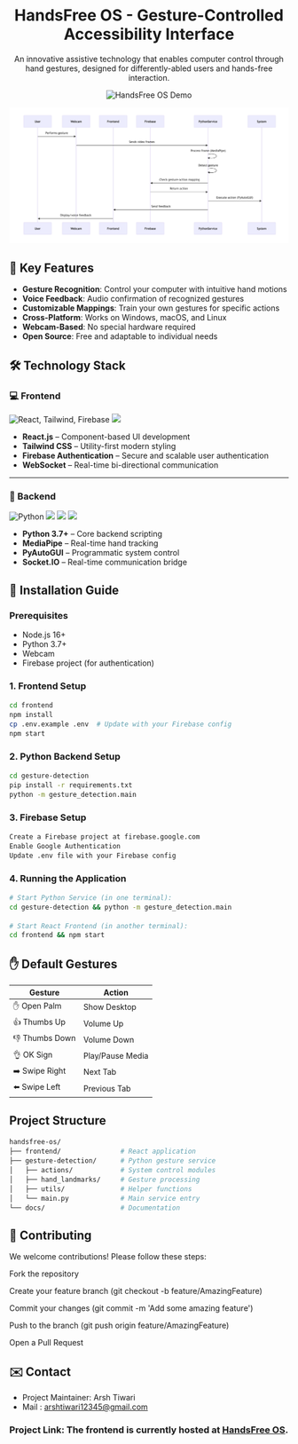 <div align="center">

# HandsFree OS - Gesture-Controlled Accessibility Interface


An innovative assistive technology that enables computer control through hand gestures, designed for differently-abled users and hands-free interaction.

![HandsFree OS Demo](demo.gif) <!-- Add a demo gif later -->

<p align="center">
  <img src="./process-flow-diagram.png" alt="Process Flow Diagram" />
</p>
</div>




## 🌟 Key Features

- **Gesture Recognition**: Control your computer with intuitive hand motions
- **Voice Feedback**: Audio confirmation of recognized gestures
- **Customizable Mappings**: Train your own gestures for specific actions
- **Cross-Platform**: Works on Windows, macOS, and Linux
- **Webcam-Based**: No special hardware required
- **Open Source**: Free and adaptable to individual needs


## 🛠️ Technology Stack

### 💻 Frontend
<p align="left">
  <img src="https://skillicons.dev/icons?i=react,tailwind,firebase" height="40" alt="React, Tailwind, Firebase" />
  <img src="https://img.shields.io/badge/WebSocket-004DFF?style=for-the-badge&logo=websocket&logoColor=white" height="28" />
</p>

- **React.js** – Component-based UI development
- **Tailwind CSS** – Utility-first modern styling
- **Firebase Authentication** – Secure and scalable user authentication
- **WebSocket** – Real-time bi-directional communication

---

### 🧠 Backend
<p align="left">
  <img src="https://skillicons.dev/icons?i=python" height="40" alt="Python" />
  <img src="https://img.shields.io/badge/MediaPipe-FF6F00?style=for-the-badge&logo=google&logoColor=white" height="28" />
  <img src="https://img.shields.io/badge/PyAutoGUI-3776AB?style=for-the-badge&logo=python&logoColor=white" height="28" />
  <img src="https://img.shields.io/badge/Socket.IO-010101?style=for-the-badge&logo=socket.io&logoColor=white" height="28" />
</p>

- **Python 3.7+** – Core backend scripting
- **MediaPipe** – Real-time hand tracking
- **PyAutoGUI** – Programmatic system control
- **Socket.IO** – Real-time communication bridge



## 🚀 Installation Guide

### Prerequisites
- Node.js 16+
- Python 3.7+
- Webcam
- Firebase project (for authentication)

### 1. Frontend Setup
```bash
cd frontend
npm install
cp .env.example .env  # Update with your Firebase config
npm start
```

### 2. Python Backend Setup
```bash
cd gesture-detection
pip install -r requirements.txt
python -m gesture_detection.main
```

### 3. Firebase Setup
```bash
Create a Firebase project at firebase.google.com
Enable Google Authentication
Update .env file with your Firebase config
```

### 4. Running the Application
```bash
# Start Python Service (in one terminal):
cd gesture-detection && python -m gesture_detection.main

# Start React Frontend (in another terminal):
cd frontend && npm start
```

## ✋ Default Gestures

| Gesture       | Action             |
|---------------|--------------------|
| ✋ Open Palm   | Show Desktop       |
| 👍 Thumbs Up   | Volume Up          |
| 👎 Thumbs Down | Volume Down        |
| 👌 OK Sign     | Play/Pause Media   |
| ➡️ Swipe Right | Next Tab           |
| ⬅️ Swipe Left  | Previous Tab       |



## Project Structure
```bash
handsfree-os/
├── frontend/               # React application
├── gesture-detection/      # Python gesture service
│   ├── actions/            # System control modules
│   ├── hand_landmarks/     # Gesture processing
│   ├── utils/              # Helper functions
│   └── main.py             # Main service entry
└── docs/                   # Documentation
```



## 🤝 Contributing
We welcome contributions! Please follow these steps:

Fork the repository

Create your feature branch (git checkout -b feature/AmazingFeature)

Commit your changes (git commit -m 'Add some amazing feature')

Push to the branch (git push origin feature/AmazingFeature)

Open a Pull Request


## ✉️ Contact
- Project Maintainer: Arsh Tiwari 
- Mail : arshtiwari12345@gmail.com

### Project Link: The frontend is currently hosted at [HandsFree OS](https://hands-free-os.vercel.app/).







